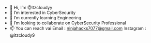 - 👋 Hi, I’m @Itzcloudyy
- 👀 I’m interested in CyberSecurity
- 🌱 I’m currently learning Engineering
- 💞️ I’m looking to collaborate on CyberSecurity Professional
- 📫 You can reach vai Email : ninjahacks7077@gmail.com
                       Instagram : @itzcloudy9

<!---
Itzcloudyy/Itzcloudyy is a ✨ special ✨ repository because its `README.md` (this file) appears on your GitHub profile.
You can click the Preview link to take a look at your changes.
--->
